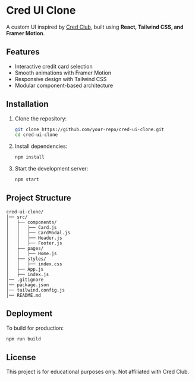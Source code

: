 # Cred UI Clone

A custom UI inspired by [Cred Club](https://cred.club/cards), built using **React, Tailwind CSS, and Framer Motion**.

## Features
- Interactive credit card selection
- Smooth animations with Framer Motion
- Responsive design with Tailwind CSS
- Modular component-based architecture

## Installation

1. Clone the repository:
   ```sh
   git clone https://github.com/your-repo/cred-ui-clone.git
   cd cred-ui-clone
   ```

2. Install dependencies:
   ```sh
   npm install
   ```

3. Start the development server:
   ```sh
   npm start
   ```

## Project Structure
```
cred-ui-clone/
│── src/
│   ├── components/
│   │   ├── Card.js
│   │   ├── CardModal.js
│   │   ├── Header.js
│   │   ├── Footer.js
│   ├── pages/
│   │   ├── Home.js
│   ├── styles/
│   │   ├── index.css
│   ├── App.js
│   ├── index.js
│── .gitignore
│── package.json
│── tailwind.config.js
│── README.md
```

## Deployment
To build for production:
```sh
npm run build
```

## License
This project is for educational purposes only. Not affiliated with Cred Club.
